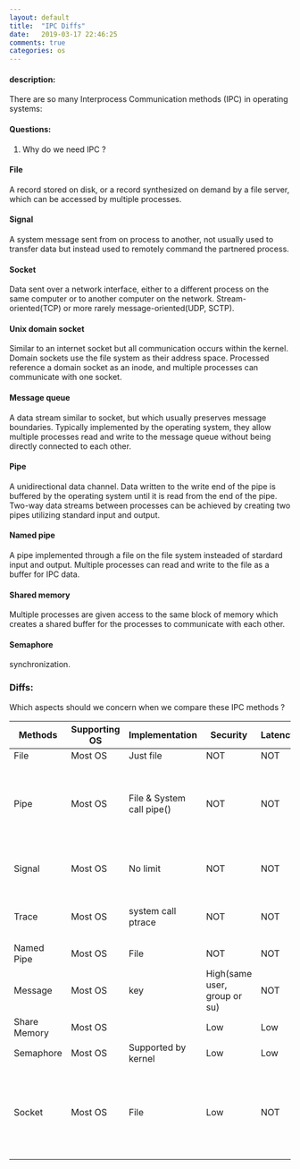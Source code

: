 ```yaml
---
layout: default
title:  "IPC Diffs"
date:   2019-03-17 22:46:25
comments: true
categories: os
---
```


#### description:  
There are so many Interprocess Communication methods (IPC) in operating systems:  

#### Questions:  
1. Why do we need IPC ?  

#### File  
A record stored on disk, or a record synthesized on demand by a file server, which can be accessed by multiple processes.  

#### Signal  
A system message sent from on process to another, not usually used to transfer data but instead used to remotely command the partnered process.  

#### Socket  
Data sent over a network interface, either to a different process on the same computer or to another computer on the network. Stream-oriented(TCP) or more rarely message-oriented(UDP, SCTP).  

#### Unix domain socket  
Similar to an internet socket but all communication occurs within the kernel. Domain sockets use the file system as their address space. Processed reference a domain socket as an inode, and multiple processes can communicate with one socket.  

#### Message queue  
A data stream similar to socket, but which usually preserves message boundaries. Typically implemented by the operating system, they allow multiple processes read and write to the message queue without being directly connected to each other.  

#### Pipe  
A unidirectional data channel. Data written to the write end of the pipe is buffered by the operating system until it is read from the end of the pipe. Two-way data streams between processes can be achieved by creating two pipes utilizing standard input and output.  

#### Named pipe  
A pipe implemented through a file on the file system insteaded of stardard input and output. Multiple processes can read and write to the file as a buffer for IPC data.  

#### Shared memory 
Multiple processes are given access to the same block of memory which creates a shared buffer for the processes to communicate with each other.  

#### Semaphore  
synchronization.  




### Diffs:  
Which aspects should we concern when we compare these IPC methods ?

| Methods | Supporting OS | Implementation | Security | Latency | Efficiency | Users | Direction | Characteristic |
| ---- | ---- | ---- | ---- | ---- | ---- | ----- | ---- | ------ |
| File | Most OS | Just file | NOT | NOT | NOT | | | |
| Pipe | Most OS | File & System call pipe() | NOT | NOT | NOT | parent process and child process or two brother processes | One-way | |
| Signal | Most OS | No limit | NOT | NOT | NOT | between kernel and process | One-way | |
| Trace | Most OS | system call ptrace | NOT | NOT | NOT | between kernel and process | One-way | mainly used for debugging |
| Named Pipe | Most OS | File | NOT | NOT | Medium | No limit | Two-way | |
| Message | Most OS | key | High(same user, group or su) | NOT | NOT | No limit | Two-way | |
| Share Memory | Most OS |  | Low | Low | High | No limit | Two-way | |
| Semaphore | Most OS | Supported by kernel | Low | Low | High | No limit | Two-way | |
| Socket | Most OS | File | Low | NOT | Medium | No limit | Two-way | can among processes in different computer through network, client-server model |
